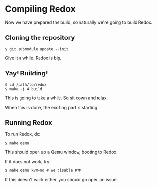Compiling Redox
===============

Now we have prepared the build, so naturally we're going to build Redox.

Cloning the repository
----------------------

```
$ git submodule update --init
```

Give it a while. Redox is big.

Yay! Building!
--------------

```
$ cd /path/to/redox
$ make -j 4 build
```

This is going to take a while. So sit down and relax.

When this is done, the exciting part is starting:

Running Redox
-------------

To run Redox, do:
```
$ make qemu
```

This should open up a Qemu window, booting to Redox.

If it does not work, try:

```
$ make qemu kvm=no # we disable KVM
```

If this doesn't work either, you should go open an issue.
